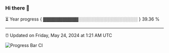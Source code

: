 ### Hi there 👋

⏳ Year progress { ▓▓▓▓▓▓▓▓▓▓▓░░░░░░░░░░░░░░░░░░░ } 39.36 %

---

⏰ Updated on Friday, May 24, 2024 at 1:21 AM UTC

![Progress Bar CI](https://github.com/arthurbuhl/arthurbuhl/workflows/Progress%20Bar%20CI/badge.svg)
